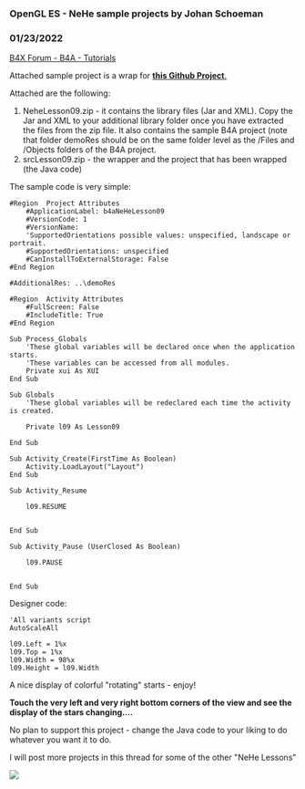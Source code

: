 ### OpenGL ES - NeHe sample projects by Johan Schoeman
### 01/23/2022
[B4X Forum - B4A - Tutorials](https://www.b4x.com/android/forum/threads/137850/)

Attached sample project is a wrap for [**this Github Project**.](https://github.com/nea/nehe-android-ports/tree/master/lesson09)  
  
Attached are the following:  
  
1. NeheLesson09.zip - it contains the library files (Jar and XML). Copy the Jar and XML to your additional library folder once you have extracted the files from the zip file. It also contains the sample B4A project (note that folder demoRes should be on the same folder level as the /Files and /Objects folders of the B4A project.  
2. srcLesson09.zip - the wrapper and the project that has been wrapped (the Java code)  
  
The sample code is very simple:  
  

```B4X
#Region  Project Attributes  
    #ApplicationLabel: b4aNeHeLesson09  
    #VersionCode: 1  
    #VersionName:  
    'SupportedOrientations possible values: unspecified, landscape or portrait.  
    #SupportedOrientations: unspecified  
    #CanInstallToExternalStorage: False  
#End Region  
  
#AdditionalRes: ..\demoRes  
  
#Region  Activity Attributes  
    #FullScreen: False  
    #IncludeTitle: True  
#End Region  
  
Sub Process_Globals  
    'These global variables will be declared once when the application starts.  
    'These variables can be accessed from all modules.  
    Private xui As XUI  
End Sub  
  
Sub Globals  
    'These global variables will be redeclared each time the activity is created.  
  
    Private l09 As Lesson09  
  
End Sub  
  
Sub Activity_Create(FirstTime As Boolean)  
    Activity.LoadLayout("Layout")  
End Sub  
  
Sub Activity_Resume  
     
    l09.RESUME  
  
  
End Sub  
  
Sub Activity_Pause (UserClosed As Boolean)  
     
    l09.PAUSE  
  
  
End Sub
```

  
  
Designer code:  

```B4X
'All variants script  
AutoScaleAll  
  
l09.Left = 1%x  
l09.Top = 1%x  
l09.Width = 98%x  
l09.Height = l09.Width
```

  
  
A nice display of colorful "rotating" starts - enjoy!  
  
**Touch the very left and very right bottom corners of the view and see the display of the stars changing….**  
  
No plan to support this project - change the Java code to your liking to do whatever you want it to do.  
  
I will post more projects in this thread for some of the other "NeHe Lessons"  
  
  
![](https://www.b4x.com/android/forum/attachments/124585)